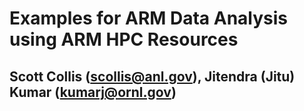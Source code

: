 # Examples for ARM Data Analysis using ARM HPC Resources
## Scott Collis (scollis@anl.gov), Jitendra (Jitu) Kumar (kumarj@ornl.gov)
